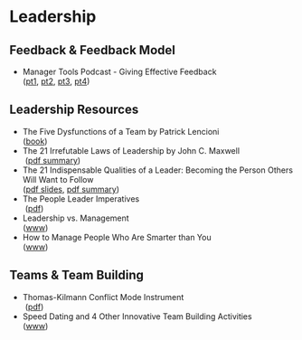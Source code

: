 # Leadership

## Feedback & Feedback Model

* Manager Tools Podcast - Giving Effective Feedback  
  ([pt1](https://www.manager-tools.com/2005/07/giving-effective-feedback), [pt2](https://www.manager-tools.com/2005/07/giving-effective-feedback-part-2-hall-fame-guidance), [pt3](https://www.manager-tools.com/2005/07/giving-effective-feedback-part-3-hall-fame-guidance), [pt4](https://www.manager-tools.com/2005/07/giving-effective-feedback-part-4-hall-fame-guidance))

## Leadership Resources

* The Five Dysfunctions of a Team by Patrick Lencioni  
  ([book](https://www.tablegroup.com/books/dysfunctions/))
* The 21 Irrefutable Laws of Leadership by John C. Maxwell  
  ([pdf summary](http://web.archive.org/web/20160305224820/http://www.u-leadership.com/the_21_irrefutable_laws_of_leadership-w.pdf))
* The 21 Indispensable Qualities of a Leader: Becoming the Person Others Will Want to Follow  
  ([pdf slides](http://www.ansc.purdue.edu/courses/communicationskills/LeaderQualities.pdf), [pdf summary](http://library.sd.gov/lib/dev/training/institute/2011/files/bushing-21qualities.pdf))
* The People Leader Imperatives  
  ([pdf](http://www.ddiworld.com/ddi/media/white-papers/peopleleaderimperatives_wp_ddi.pdf?ext=.pdf))
* Leadership vs. Management  
  ([www](http://changingminds.org/disciplines/leadership/articles/manager_leader.htm))
* How to Manage People Who Are Smarter than You  
  ([www](https://hbr.org/2015/08/how-to-manage-people-who-are-smarter-than-you))
  
## Teams & Team Building

* Thomas-Kilmann Conflict Mode Instrument  
  ([pdf](https://www.skillsone.com/Pdfs/smp248248.pdf))
* Speed Dating and 4 Other Innovative Team Building Activities  
  ([www](http://www.paulkeijzer.com/speed-dating-4-innovative-team-building-activities/))
